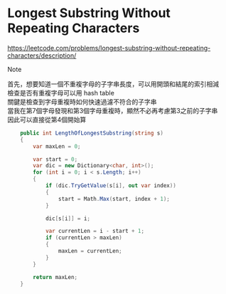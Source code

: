 # Longest Substring Without Repeating Characters
https://leetcode.com/problems/longest-substring-without-repeating-characters/description/
> [!NOTE]
> 首先，想要知道一個不重複字母的子字串長度，可以用開頭和結尾的索引相減   
> 檢查是否有重複字母可以用 hash table  
> 關鍵是檢查到字母重複時如何快速過濾不符合的子字串  
> 當我在第7個字母發現和第3個字母重複時，顯然不必再考慮第3之前的子字串  
> 因此可以直接從第4個開始算

```C#
    public int LengthOfLongestSubstring(string s)
    {
        var maxLen = 0;

        var start = 0;
        var dic = new Dictionary<char, int>();
        for (int i = 0; i < s.Length; i++)
        {
            if (dic.TryGetValue(s[i], out var index))
            {
                start = Math.Max(start, index + 1);
            }

            dic[s[i]] = i;

            var currentLen = i - start + 1;
            if (currentLen > maxLen)
            {
                maxLen = currentLen;
            }
        }

        return maxLen;
    }
```
